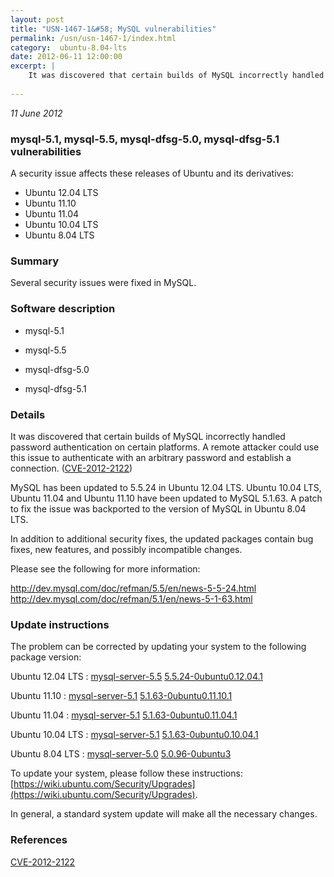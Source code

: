 ```yaml
---
layout: post
title: "USN-1467-1&#58; MySQL vulnerabilities"
permalink: /usn/usn-1467-1/index.html
category:  ubuntu-8.04-lts
date: 2012-06-11 12:00:00
excerpt: |
    It was discovered that certain builds of MySQL incorrectly handled password authentication on certain platforms. A remote attacker could use this issue to authenticate with an arbitrary password and establish a connection. ([CVE-2012-2122](http://people.ubuntu.com/~ubuntu-security/cve/CVE-2012-2122))
    
--- 
```

 
 

*11 June 2012*

### mysql-5.1, mysql-5.5, mysql-dfsg-5.0, mysql-dfsg-5.1 vulnerabilities

A security issue affects these releases of Ubuntu and its derivatives:

* Ubuntu 12.04 LTS
* Ubuntu 11.10
* Ubuntu 11.04
* Ubuntu 10.04 LTS
* Ubuntu 8.04 LTS

### Summary

Several security issues were fixed in MySQL. 

### Software description

* mysql-5.1 

* mysql-5.5 

* mysql-dfsg-5.0 

* mysql-dfsg-5.1 

### Details

It was discovered that certain builds of MySQL incorrectly handled password authentication on certain platforms. A remote attacker could use this issue to authenticate with an arbitrary password and establish a connection. ([CVE-2012-2122](http://people.ubuntu.com/~ubuntu-security/cve/CVE-2012-2122))

MySQL has been updated to 5.5.24 in Ubuntu 12.04 LTS. Ubuntu 10.04 LTS, Ubuntu 11.04 and Ubuntu 11.10 have been updated to MySQL 5.1.63. A patch to fix the issue was backported to the version of MySQL in Ubuntu 8.04 LTS.

In addition to additional security fixes, the updated packages contain bug fixes, new features, and possibly incompatible changes.

Please see the following for more information:

http://dev.mysql.com/doc/refman/5.5/en/news-5-5-24.html http://dev.mysql.com/doc/refman/5.1/en/news-5-1-63.html 

### Update instructions

The problem can be corrected by updating your system to the following package version:

Ubuntu 12.04 LTS
 : [mysql-server-5.5](https://launchpad.net/ubuntu/+source/mysql-5.5) <span> [5.5.24-0ubuntu0.12.04.1](https://launchpad.net/ubuntu/+source/mysql-5.5/5.5.24-0ubuntu0.12.04.1) </span> 

Ubuntu 11.10
 : [mysql-server-5.1](https://launchpad.net/ubuntu/+source/mysql-5.1) <span> [5.1.63-0ubuntu0.11.10.1](https://launchpad.net/ubuntu/+source/mysql-5.1/5.1.63-0ubuntu0.11.10.1) </span> 

Ubuntu 11.04
 : [mysql-server-5.1](https://launchpad.net/ubuntu/+source/mysql-5.1) <span> [5.1.63-0ubuntu0.11.04.1](https://launchpad.net/ubuntu/+source/mysql-5.1/5.1.63-0ubuntu0.11.04.1) </span> 

Ubuntu 10.04 LTS
 : [mysql-server-5.1](https://launchpad.net/ubuntu/+source/mysql-dfsg-5.1) <span> [5.1.63-0ubuntu0.10.04.1](https://launchpad.net/ubuntu/+source/mysql-dfsg-5.1/5.1.63-0ubuntu0.10.04.1) </span> 

Ubuntu 8.04 LTS
 : [mysql-server-5.0](https://launchpad.net/ubuntu/+source/mysql-dfsg-5.0) <span> [5.0.96-0ubuntu3](https://launchpad.net/ubuntu/+source/mysql-dfsg-5.0/5.0.96-0ubuntu3) </span> 

To update your system, please follow these instructions: [https://wiki.ubuntu.com/Security/Upgrades](https://wiki.ubuntu.com/Security/Upgrades).

In general, a standard system update will make all the necessary changes. 

### References

 
 [CVE-2012-2122](http://people.ubuntu.com/~ubuntu-security/cve/CVE-2012-2122)
 


